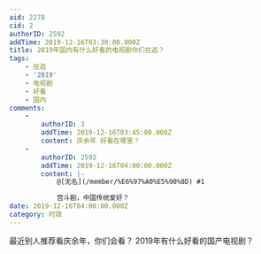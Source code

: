 ```yaml
---
aid: 2278
cid: 2
authorID: 2592
addTime: 2019-12-16T03:30:00.000Z
title: 2019年国内有什么好看的电视剧你们在追？
tags:
    - 在追
    - '2019'
    - 电视剧
    - 好看
    - 国内
comments:
    -
        authorID: 3
        addTime: 2019-12-16T03:45:00.000Z
        content: 庆余年 好看在哪里？
    -
        authorID: 2592
        addTime: 2019-12-16T04:00:00.000Z
        content: |-
            @[无名](/member/%E6%97%A0%E5%90%8D) #1

            宫斗剧，中国传统爱好？
date: 2019-12-16T04:00:00.000Z
category: 时政
---
```


最近别人推荐看庆余年，你们会看？ 2019年有什么好看的国产电视剧？
